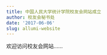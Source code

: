 ```yaml
---
title: 中国人民大学统计学院校友会网站成立
author: 校友会秘书处
date: '2017-06-06'
slug: allumi-website
---
```


欢迎访问校友会网站……
